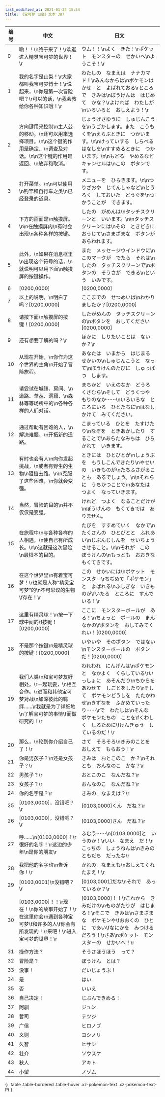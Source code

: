 ```yaml
---
last_modified_at: 2021-01-24 15:54
title: 《宝可梦 白金》文本 387
---
```

| 编号 | 中文 | 日文 |
| ---- | ---- | ---- |
| 0 | 哟！！\n终于来了！\r欢迎进入精灵宝可梦的世界！\r | ウム！！\nよく　きた！\rポケット　モンスタ－の　せかいへ\nようこそ！\r |
| 1 | 我的名字是山梨！\r大家都叫我宝可梦博士！\r说起来，\n你是第一次冒险吧？\r可以的话，\n我会教给你各种知识哦！\r | わたしの　なまえは　ナナカマド！\rみんなからは\nポケモンはかせ　と　よばれておる\rところで　きみは\nぼうけんは　はじめて　かな？\rよければ　わたしが\nいろいろと　おしえよう！\r |
| 2 | 方向键用来控制\n主人公的移动。\n还可以用来选择项目。\n\n这个键的作用是确定、\n调查及对话。\n\n这个键的作用是返回、\n放弃和取消。 | じょうげさゆうに　しゅじんこうを\nうごかします。また　こうもくを\nえらぶときに　つかいます。\n\nけっていする　しらべる　はなしを\nすすめるときに　つかいます。\n\nもどる　やめるなど　キャンセルは\nこの　ボタンです。 |
| 3 | 打开菜单。\n\n可以使用\n钓竿和自行车之类\n已经登录的道具。 | メニュ－を　ひらきます。\n\nつりざおや　じてんしゃなど\nとうろく　しておいた　どうぐを\nつかうことが　できます。 |
| 4 | 下方的画面是\n触摸屏。\n\n在触摸屏内\n有时会出现\n各种各样的按键。 | したの　がめんは\nタッチスクリ－ンと　いいます。\n\nタッチスクリ－ンには\nその　ときどきに　おうじて\nさまざまな　ボタンが　あらわれます。 |
| 5 | 此外，\n如果在消息框里\n出现这个符号的话，\n就说明可以用下面\n触摸屏的按键操作。 | また　メッセ－ジウインドウに\nこのマ－クが　でたら　それは\nしたの　タッチスクリ－ンで\nボタンの　そうさが　できる\nという　いみです。 |
| 6 | [0200,0000] | [0200,0000] |
| 7 | 以上的说明，\n明白了吗？[0200,0000] | ここまでの　せつめいは\nわかりましたか？[0200,0000] |
| 8 | 请按下面\n触摸屏的按键！[0200,0000] | したがめんの　タッチスクリ－ンの\nボタンを　おしてください[0200,0000] |
| 9 | 还有想要了解的吗？\r | ほかに　しりたいことは　ないか？\r |
| 10 | 从现在开始，\n你作为这个世界的主角\n开始了冒险旅程。 | あなたは　いまから　はじまる　せかいの\nしゅじんこうと　なって\nぼうけんのたびに　しゅっぱつ　します。 |
| 11 | 请尝试在城镇、房间、\n道路、草丛、洞窟、\n森林等等场所中的\n各种各样的人们对话。 | まちかど　いえのなか　どうろ　くさむら\nそして　どうくつや　もりのなか⋯⋯\nいろいろな　ところにいる　ひとたちに\nはなしかけて　みてください。 |
| 12 | 通过帮助有困难的人，\n解决难题，\n开拓新的道路。 | こまっている　ひとを　たすけたり\nなぞを　ときあかしたり　することで\nあらたなみちは　ひらかれて　いきます。 |
| 13 | 有时也会有人\n向你发起挑战，\n或者有野生的生物\n阻挡去路。\n\n克服了这些困难，\n你就会变强。 | ときには　ひとびとが\nしょうぶを　もうしこんできたり\nやせいの　いきものが\nたちふさがることも　あるでしょう。\n\nそれらに　うちかつことで\nあなたは　つよく　なっていきます。 |
| 14 | 当然，冒险的目的\n并不仅仅是变强。 | けれど　つよく　なることだけが\nぼうけんの　もくてきでは　ありません。 |
| 15 | 在旅程中\n与各种各样的人相遇，\n使自己有所成长。\n\n这就是这次冒险\n最根本的目的。 | たびを　すすめていく　なかで\nたくさんの　ひとびとと　ふれあい\nじぶんじしんを　せいちょう　させること。\n\nそれが　この　ぼうけんの\nもっとも　おおきな　もくてきです。 |
| 16 | 在这个世界里\n有着宝可梦！\r也就是人称“精灵宝可梦”的\n不可思议的生物\f存在！\r | この　せかいには\nポケット　モンスタ－\rちぢめて「ポケモン」と　よばれる\nふしぎな　いきものが\fいたる　ところに　すんでいる！\r |
| 17 | 这里有精灵球！\n按一下球中间的\f按键！[0200,0000] | ここに　モンスタ－ボ－ルが　ある！\nちょっと　ボ－ルの　まんなかの\fボタンを　おしてみてくれい！[0200,0000] |
| 18 | 不是那个按键\n是精灵球的按键！[0200,0000] | いやいや　そのボタン　ではない\nモンスタ－ボ－ルの　ボタンだ！[0200,0000] |
| 19 | 我们人类\n和宝可梦友好相处，\r一起玩耍，\n相互合作。\r进而和其他宝可梦对战\n加深彼此的羁绊……\r我就是为了详细地\n了解宝可梦的事情\f而做研究的！\r | われわれ　にんげんは\nポケモンと　なかよく　くらしている\rいっしょに　あそんだり\nちからをあわせて　しごとをしたり\rそして　ポケモンどうしを　たたかわせ\nきずなを　ふかめていったり⋯⋯\rで　わたしは\nそんな　ポケモンたちの　ことを\fくわしく　しるために\fけんきゅう　しているのだ！\r |
| 20 | 那么，\n轮到你介绍自己了！\r | さて　そろそろ\nきみのことを　おしえて　もらおう！\r |
| 21 | 你是男孩子？\n还是女孩子？\r | きみは　おとこのこ　か？\nそれとも　おんなのこ　かな？\r |
| 22 | 男孩子？\r | おとこのこ　なんだね？\r |
| 23 | 女孩子？\r | おんなのこ　なんだね？\r |
| 24 | 你的名字是？\r | きみの　なまえは？\r |
| 25 | [0103,0000]，没错吧？\r | [0103,0000]くん　だね？\r |
| 26 | [0103,0000]，没错吧？\r | [0103,0000]さん　だね？\r |
| 27 | 呼……\n[0103,0000]！\r很好的名字！\r这边的少年\n是你的朋友\r | ふむう⋯⋯\n[0103,0000]と　いうのか！\rいい　なまえ　だ！\rこっちの　しょうねんは\nきみの　ともだち　だったな\r |
| 28 | 我把他的名字也\n告诉你！\r | かれの　なまえも\nおしえてくれたまえ！\r |
| 29 | [0103,0001]\n没错吧？\r | [0103,0001]だな\nそれで　あっているか？\r |
| 30 | [0103,0000]！！\r现在！\n你的故事开始了！\r在这里你会\n遇到各种宝可梦\f和许多的人\f你会有所发现的！\r来吧！\n进入宝可梦的世界！\r | [0103,0000]！！\rこれから　きみだけの\nものがたりが　はじまる！\rそこで　きみは\nさまざまな　ポケモンや\fおおくの　ひとに　であい\fなにかを　みつけるだろう！\rさあ\nポケット　モンスタ－の　せかいへ！\r |
| 31 | 操作方法？ | そうさほうほう　って？ |
| 32 | 冒险是？ | ぼうけん　とは？ |
| 33 | 没事！ | だいじょうぶ！ |
| 34 | 是 | はい |
| 35 | 否 | いいえ |
| 36 | 自己决定！ | じぶんできめる！ |
| 37 | 阿驯 | ジュン |
| 38 | 哲司 | テツジ |
| 39 | 广信 | ヒロノブ |
| 40 | 义则 | ヨシノリ |
| 41 | 久智 | ヒサシ |
| 42 | 壮介 | ソウスケ |
| 43 | 秋人 | アキト |
| 44 | 小望 | ノゾム |
{: .table .table-bordered .table-hover .xz-pokemon-text .xz-pokemon-text-Pt }
